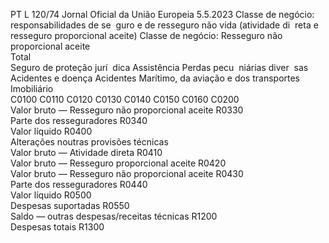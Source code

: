 PT  L 120/74 Jornal Oficial da União Europeia 5.5.2023
 Classe de negócio:  responsabilidades de se ­
guro e de resseguro não vida (atividade di ­
reta e resseguro proporcional aceite)  Classe de negócio:  Resseguro não proporcional aceite  
Total  
Seguro de 
proteção jurí ­
dica  Assistência  Perdas pecu ­
niárias diver ­
sas  Acidentes e 
doença  Acidentes  Marítimo, da 
aviação e dos 
transportes  Imobiliário  
C0100  C0110  C0120  C0130  C0140  C0150  C0160  C0200  
Valor bruto — Resseguro não proporcional aceite  R0330  
Parte dos resseguradores  R0340  
Valor líquido  R0400  
Alterações noutras provisões técnicas  
Valor bruto — Atividade direta  R0410  
Valor bruto — Resseguro proporcional aceite  R0420  
Valor bruto — Resseguro não proporcional aceite  R0430  
Parte dos resseguradores  R0440  
Valor líquido  R0500  
Despesas suportadas  R0550  
Saldo — outras despesas/receitas técnicas  R1200  
Despesas totais  R1300